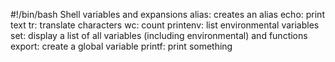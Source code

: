#!/bin/bash
Shell variables and expansions
alias: creates an alias 
echo: print text
tr: translate characters
wc: count 
printenv: list environmental variables
set: display a list of all variables (including environmental) and functions
export: create a global variable
printf: print something
